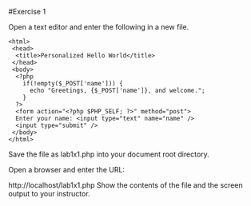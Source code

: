 #Exercise 1

Open a text editor and enter the following in a new file.

```
<html>
 <head>
  <title>Personalized Hello World</title>
 </head>
 <body>
  <?php
    if(!empty($_POST['name'])) {
      echo "Greetings, {$_POST['name']}, and welcome.";
    }
  ?>
  <form action="<?php $PHP_SELF; ?>" method="post">
  Enter your name: <input type="text" name="name" />
  <input type="submit" />
 </body>
</html>
```
Save the file as lab1x1.php into your document root directory.

Open a browser and enter the URL:

http://localhost/lab1x1.php
Show the contents of the file and the screen output to your instructor.
